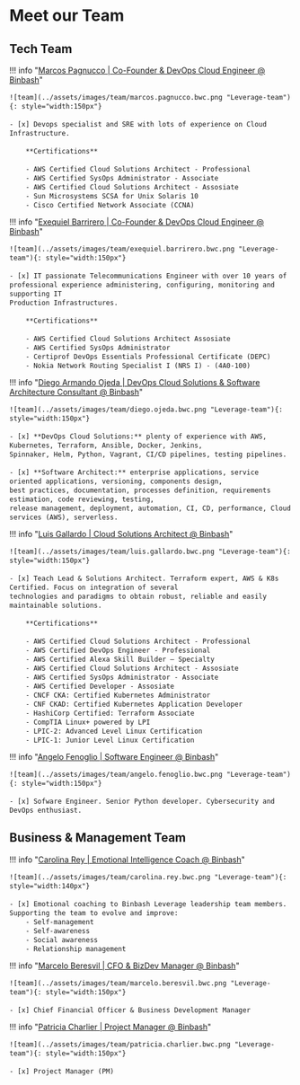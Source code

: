 # Meet our Team

## Tech Team
!!! info "[Marcos Pagnucco | Co-Founder & DevOps Cloud Engineer @ Binbash](https://www.linkedin.com/in/pagnucco/)"

    ![team](../assets/images/team/marcos.pagnucco.bwc.png "Leverage-team"){: style="width:150px"}
    
    - [x] Devops specialist and SRE with lots of experience on Cloud Infrastructure.
    
        **Certifications**
    
        - AWS Certified Cloud Solutions Architect - Professional
        - AWS Certified SysOps Administrator - Associate
        - AWS Certified Cloud Solutions Architect - Assosiate
        - Sun Microsystems SCSA for Unix Solaris 10
        - Cisco Certified Network Associate (CCNA)

!!! info "[Exequiel Barrirero | Co-Founder & DevOps Cloud Engineer @ Binbash](https://www.linkedin.com/in/barrireroexequiel/)"

    ![team](../assets/images/team/exequiel.barrirero.bwc.png "Leverage-team"){: style="width:150px"}
    
    - [x] IT passionate Telecommunications Engineer with over 10 years of
    professional experience administering, configuring, monitoring and supporting IT
    Production Infrastructures.
    
        **Certifications**
    
        - AWS Certified Cloud Solutions Architect Assosiate
        - AWS Certified SysOps Administrator
        - Certiprof DevOps Essentials Professional Certificate (DEPC)
        - Nokia Network Routing Specialist I (NRS I) - (4A0-100)

!!! info "[Diego Armando Ojeda | DevOps Cloud Solutions & Software Architecture Consultant @ Binbash](https://www.linkedin.com/in/diegoaojeda/)"

    ![team](../assets/images/team/diego.ojeda.bwc.png "Leverage-team"){: style="width:150px"}
    
    - [x] **DevOps Cloud Solutions:** plenty of experience with AWS, Kubernetes, Terraform, Ansible, Docker, Jenkins, 
    Spinnaker, Helm, Python, Vagrant, CI/CD pipelines, testing pipelines.

    - [x] **Software Architect:** enterprise applications, service oriented applications, versioning, components design, 
    best practices, documentation, processes definition, requirements estimation, code reviewing, testing, 
    release management, deployment, automation, CI, CD, performance, Cloud services (AWS), serverless.

!!! info "[Luis Gallardo | Cloud Solutions Architect @ Binbash](https://www.linkedin.com/in/lgallard/)"

    ![team](../assets/images/team/luis.gallardo.bwc.png "Leverage-team"){: style="width:150px"}
    
    - [x] Teach Lead & Solutions Architect. Terraform expert, AWS & K8s Certified. Focus on integration of several
    technologies and paradigms to obtain robust, reliable and easily maintainable solutions.
    
        **Certifications**
    
        - AWS Certified Cloud Solutions Architect - Professional
        - AWS Certified DevOps Engineer - Professional
        - AWS Certified Alexa Skill Builder – Specialty
        - AWS Certified Cloud Solutions Architect - Assosiate
        - AWS Certified SysOps Administrator - Associate
        - AWS Certified Developer - Assosiate
        - CNCF CKA: Certified Kubernetes Administrator 
        - CNF CKAD: Certified Kubernetes Application Developer
        - HashiCorp Certified: Terraform Associate
        - CompTIA Linux+ powered by LPI
        - LPIC-2: Advanced Level Linux Certification
        - LPIC-1: Junior Level Linux Certification

!!! info "[Angelo Fenoglio | Software Engineer @ Binbash](https://www.linkedin.com/in/angelofenoglio/)"

    ![team](../assets/images/team/angelo.fenoglio.bwc.png "Leverage-team"){: style="width:150px"}
    
    - [x] Sofware Engineer. Senior Python developer. Cybersecurity and DevOps enthusiast.

## Business & Management Team
!!! info "[Carolina Rey | Emotional Intelligence Coach @ Binbash](https://www.linkedin.com/in/caroreyp/)"

    ![team](../assets/images/team/carolina.rey.bwc.png "Leverage-team"){: style="width:140px"}
    
    - [x] Emotional coaching to Binbash Leverage leadership team members.
    Supporting the team to evolve and improve:
        - Self-management 
        - Self-awareness
        - Social awareness
        - Relationship management 

!!! info "[Marcelo Beresvil | CFO & BizDev Manager @ Binbash](https://www.linkedin.com/in/marceloberesvil/)"

    ![team](../assets/images/team/marcelo.beresvil.bwc.png "Leverage-team"){: style="width:150px"}
    
    - [x] Chief Financial Officer & Business Development Manager

!!! info "[Patricia Charlier | Project Manager @ Binbash](https://www.linkedin.com/in/patricia-charlier-653bb23b/)"

    ![team](../assets/images/team/patricia.charlier.bwc.png "Leverage-team"){: style="width:150px"}
    
    - [x] Project Manager (PM)










